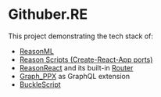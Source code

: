 # Githuber.RE

This project demonstrating the tech stack of:

* [ReasonML](https://reasonml.github.io/)
* [Reason Scripts (Create-React-App ports)](https://github.com/reasonml-community/reason-scripts)
* [ReasonReact](https://reasonml.github.io/reason-react/en/) and its built-in [Router](https://reasonml.github.io/reason-react/docs/en/router.html)
* [Graph_PPX](https://github.com/mhallin/graphql_ppx) as GraphQL extension
* [BuckleScript](https://bucklescript.github.io/)